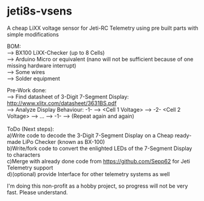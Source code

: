 # jeti8s-vsens
A cheap LiXX voltage sensor for Jeti-RC Telemetry using pre built parts with simple modifications <br>

BOM: <br>
--> BX100 LiXX-Checker (up to 8 Cells) <br>
--> Arduino Micro or equivalent (nano will not be sufficient because of one missing hardware interrupt) <br>
--> Some wires <br>
--> Solder equipment <br>

Pre-Work done: <br>
--> Find datasheet of 3-Digit 7-Segment Display: http://www.xlitx.com/datasheet/3631BS.pdf <br>
--> Analyze Display Behaviour: -1- --> <Cell 1 Voltage> --> -2- <Cell 2 Voltage> --> ... <Total Pack Voltage> --> -1- --> (Repeat again and again)
<br><br>
ToDo (Next steps): <br>
a)Write code to decode the 3-Digit 7-Segment Display on a Cheap ready-made LiPo Checker (known as BX-100) <br>
b)Write/fork code to convert the enlighted LEDs of the 7-Segment Display to characters <br>
c)Merge with already done code from https://github.com/Sepp62 for Jeti Telemetry support <br>
d)(optional) provide Interface for other telemetry systems as well <br>

I'm doing this non-profit as a hobby project, so progress will not be very fast. Please understand. <br>
